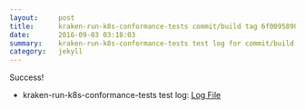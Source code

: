 ```yaml
---
layout:     post
title:      kraken-run-k8s-conformance-tests commit/build tag 6f00958908ece0370f344d9d27a6c6b9065b5b61
date:       2016-09-03 03:18:03
summary:    kraken-run-k8s-conformance-tests test log for commit/build tag 6f00958908ece0370f344d9d27a6c6b9065b5b61.
category:   jekyll
---
```


Success!

- kraken-run-k8s-conformance-tests test log: [Log File](http://s3-us-west-2.amazonaws.com/kraken-e2e-logs/testlet.kubeme.io/conformance/45/build-log.txt)
